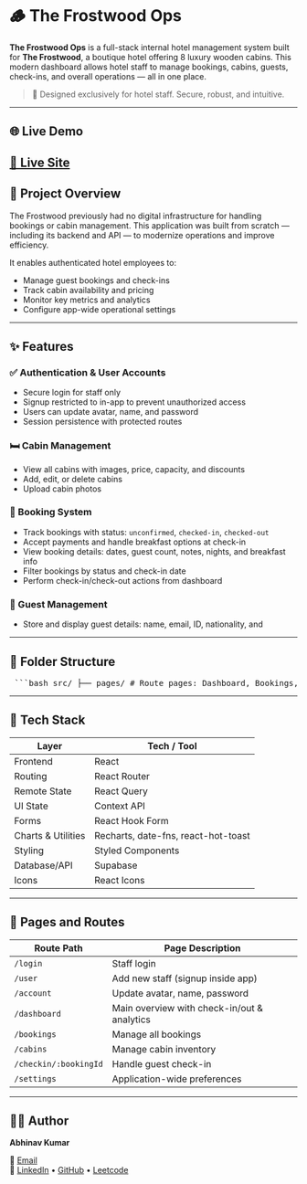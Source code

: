 # 🪵 The Frostwood Ops

**The Frostwood Ops** is a full-stack internal hotel management system built for **The Frostwood**, a boutique hotel offering 8 luxury wooden cabins. This modern dashboard allows hotel staff to manage bookings, cabins, guests, check-ins, and overall operations — all in one place.

> 🔐 Designed exclusively for hotel staff. Secure, robust, and intuitive.

---

## 🌐 Live Demo

[🔗 Live Site](https://the-frostwood-ops.vercel.app/) 
---

## 🎯 Project Overview

The Frostwood previously had no digital infrastructure for handling bookings or cabin management. This application was built from scratch — including its backend and API — to modernize operations and improve efficiency.

It enables authenticated hotel employees to:
- Manage guest bookings and check-ins
- Track cabin availability and pricing
- Monitor key metrics and analytics
- Configure app-wide operational settings

---

## ✨ Features

### ✅ Authentication & User Accounts
- Secure login for staff only
- Signup restricted to in-app to prevent unauthorized access
- Users can update avatar, name, and password
- Session persistence with protected routes

### 🛏️ Cabin Management
- View all cabins with images, price, capacity, and discounts
- Add, edit, or delete cabins
- Upload cabin photos

### 📆 Booking System
- Track bookings with status: `unconfirmed`, `checked-in`, `checked-out`
- Accept payments and handle breakfast options at check-in
- View booking details: dates, guest count, notes, nights, and breakfast info
- Filter bookings by status and check-in date
- Perform check-in/check-out actions from dashboard

### 🙋 Guest Management
- Store and display guest details: name, email, ID, nationality, and

---

## 📁 Folder Structure

<pre> ```bash src/ ├── pages/ # Route pages: Dashboard, Bookings, Cabins, Settings, etc. ├── features/ # Feature modules like bookings, cabins, guests ├── context/ # Context API for UI state ├── services/ # Supabase and API logic ├── hooks/ # Custom React hooks ├── components/ # Reusable UI components ├── styles/ # Global & styled-components theming ```</pre>


---

## 🧰 Tech Stack

| Layer              | Tech / Tool                          |
|-------------------|--------------------------------------|
| Frontend           | React                                |
| Routing            | React Router                         |
| Remote State       | React Query                          |
| UI State           | Context API                          |
| Forms              | React Hook Form                      |
| Charts & Utilities | Recharts, date-fns, react-hot-toast |
| Styling            | Styled Components                    |
| Database/API       | Supabase                             |
| Icons              | React Icons                          |

---

## 🧪 Pages and Routes

| Route Path            | Page Description                             |
|-----------------------|----------------------------------------------|
| `/login`              | Staff login                                  |
| `/user`               | Add new staff (signup inside app)            |
| `/account`            | Update avatar, name, password                |
| `/dashboard`          | Main overview with check-in/out & analytics  |
| `/bookings`           | Manage all bookings                          |
| `/cabins`             | Manage cabin inventory                       |
| `/checkin/:bookingId` | Handle guest check-in                        |
| `/settings`           | Application-wide preferences                 |

---


## 🙋‍♂️ Author
**Abhinav Kumar**    

📧 [Email](mailto:abhinavk.kumar04@gmail.com)  
📎 [LinkedIn](https://www.linkedin.com/in/abhinavkumar0803) • [GitHub](https://github.com/abhinav-ak04) • [Leetcode](https://leetcode.com/u/abhinav_ak04/)
